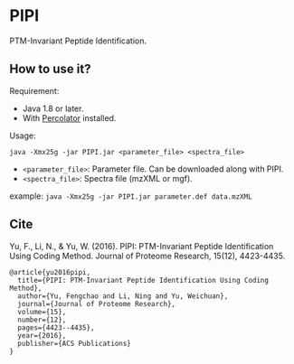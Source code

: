 # PIPI
PTM-Invariant Peptide Identification.

## How to use it?
Requirement: 
- Java 1.8 or later.
- With [Percolator](https://github.com/percolator/percolator/releases) installed.

Usage:
```
java -Xmx25g -jar PIPI.jar <parameter_file> <spectra_file>
```
- ```<parameter_file>```: Parameter file. Can be downloaded along with PIPI.
- ```<spectra_file>```: Spectra file (mzXML or mgf).

example: ```java -Xmx25g -jar PIPI.jar parameter.def data.mzXML```

## Cite
Yu, F., Li, N., & Yu, W. (2016). PIPI: PTM-Invariant Peptide Identification Using Coding Method. Journal of Proteome Research, 15(12), 4423-4435.
```
@article{yu2016pipi,
  title={PIPI: PTM-Invariant Peptide Identification Using Coding Method},
  author={Yu, Fengchao and Li, Ning and Yu, Weichuan},
  journal={Journal of Proteome Research},
  volume={15},
  number={12},
  pages={4423--4435},
  year={2016},
  publisher={ACS Publications}
}
```

